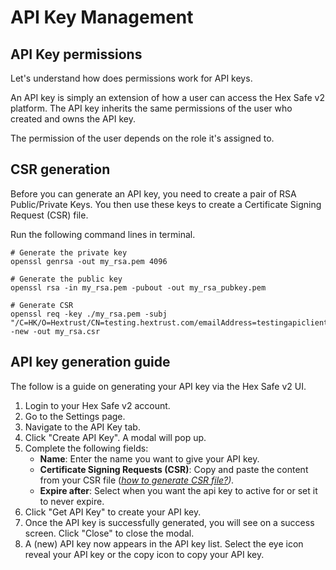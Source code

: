 # API Key Management

## API Key permissions

Let's understand how does permissions work for API keys.

An API key is simply an extension of how a user can access the Hex Safe v2 platform. The API key inherits the same permissions of the user who created and owns the API key.

The permission of the user depends on the role it's assigned to.

## CSR generation

Before you can generate an API key, you need to create a pair of RSA Public/Private Keys. You then use these keys to create a Certificate Signing Request (CSR) file.

Run the following command lines in terminal.

```
# Generate the private key
openssl genrsa -out my_rsa.pem 4096

# Generate the public key
openssl rsa -in my_rsa.pem -pubout -out my_rsa_pubkey.pem

# Generate CSR
openssl req -key ./my_rsa.pem -subj "/C=HK/O=Hextrust/CN=testing.hextrust.com/emailAddress=testingapiclient@hextrust.com" -new -out my_rsa.csr
```

## API key generation guide

The follow is a guide on generating your API key via the Hex Safe v2 UI.

1. Login to your Hex Safe v2 account.
2. Go to the Settings page.
3. Navigate to the API Key tab.
4. Click "Create API Key". A modal will pop up.
5. Complete the following fields:
   * **Name**: Enter the name you want to give your API key.
   * **Certificate Signing Requests (CSR)**: Copy and paste the content from your CSR file ([_how to generate CSR file?_](./#csr-generation)_)._
   * **Expire after**: Select when you want the api key to active for or set it to never expire.
6. Click "Get API Key" to create your API key.
7. Once the API key is successfully generated, you will see on a success screen. Click "Close" to close the modal.
8. A (new) API key now appears in the API key list. Select the eye icon reveal your API key or the copy icon to copy your API key.

